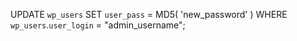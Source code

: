UPDATE `wp_users` SET `user_pass` = MD5( 'new_password' ) WHERE `wp_users`.`user_login` = "admin_username";